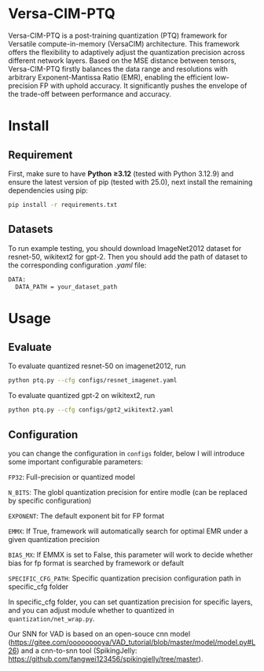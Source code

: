  # Versa-CIM-PTQ
Versa-CIM-PTQ is a post-training quantization (PTQ) framework for Versatile compute-in-memory (VersaCIM) architecture. This framework offers the flexibility to adaptively adjust the quantization precision across different network layers. Based on the MSE distance between tensors, Versa-CIM-PTQ firstly balances the data range and resolutions with arbitrary Exponent-Mantissa Ratio (EMR), enabling the efficient low-precision FP with uphold accuracy. It significantly pushes the envelope of the trade-off between performance and accuracy.
# Install
## Requirement
First, make sure to have **Python ≥3.12** (tested with Python 3.12.9) and ensure the latest version of pip (tested with 25.0), next install the remaining dependencies using pip:
```bash
pip install -r requirements.txt
```
## Datasets
To run example testing, you should download ImageNet2012 dataset for resnet-50, wikitext2 for gpt-2.
Then you should add the path of dataset to the corresponding configuration *.yaml* file:
 ```bash
DATA:
   DATA_PATH = your_dataset_path
```
# Usage
## Evaluate
To evaluate quantized resnet-50 on imagenet2012, run
```bash
python ptq.py --cfg configs/resnet_imagenet.yaml
```
To evaluate quantized gpt-2 on wikitext2, run
```bash
python ptq.py --cfg configs/gpt2_wikitext2.yaml
```
## Configuration
you can change the configuration in `configs` folder, below I will introduce some important configurable parameters:

`FP32`: Full-precision or quantized model

`N_BITS`: The globl quantization precision for entire modle (can be replaced by specific configuration)

`EXPONENT`: The default exponent bit for FP format

`EMMX`: If True, framework will automatically search for optimal EMR under a given quantization precision

`BIAS_MX`: If EMMX is set to False, this parameter will work to decide whether bias for fp format is searched by framework or default

`SPECIFIC_CFG_PATH`: Specific quantization precision configuration path in specific_cfg folder


In specific_cfg folder, you can set quantization precision for specific layers, and you can adjust module whether to quantized in `quantization/net_wrap.py`.


Our SNN for VAD is based on an open-souce cnn model (https://gitee.com/ooooooooya/VAD_tutorial/blob/master/model/model.py#L26) and a cnn-to-snn tool (SpikingJelly: https://github.com/fangwei123456/spikingjelly/tree/master).
